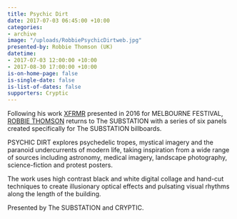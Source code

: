```yaml
---
title: Psychic Dirt
date: 2017-07-03 06:45:00 +10:00
categories:
- archive
image: "/uploads/RobbiePsychicDirtweb.jpg"
presented-by: Robbie Thomson (UK)
datetime:
- 2017-07-03 12:00:00 +10:00
- 2017-08-30 17:00:00 +10:00
is-on-home-page: false
is-single-date: false
is-list-of-dates: false
supporters: Cryptic
---
```


Following his work [XFRMR](https://thesubstation.org.au/archive/xfrmr-mess-live/) presented in 2016 for MELBOURNE FESTIVAL, [ROBBIE THOMSON](http://www.robbiethomson.co.uk/) returns to The SUBSTATION with a series of six panels created specifically for The SUBSTATION billboards. 

PSYCHIC DIRT explores psychedelic tropes, mystical imagery and the paranoid undercurrents of modern life, taking inspiration from a wide range of sources including astronomy, medical imagery, landscape photography, science-fiction and protest posters. 

The work uses high contrast black and white digital collage and hand-cut techniques to create illusionary optical effects and pulsating visual rhythms along the length of the building.

Presented by The SUBSTATION and CRYPTIC.
